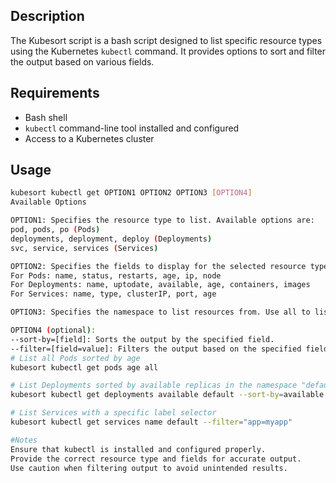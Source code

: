 ## Description
The Kubesort script is a bash script designed to list specific resource types using the Kubernetes `kubectl` command. It provides options to sort and filter the output based on various fields.

## Requirements
- Bash shell
- `kubectl` command-line tool installed and configured
- Access to a Kubernetes cluster

## Usage
```bash
kubesort kubectl get OPTION1 OPTION2 OPTION3 [OPTION4]
Available Options

OPTION1: Specifies the resource type to list. Available options are:
pod, pods, po (Pods)
deployments, deployment, deploy (Deployments)
svc, service, services (Services)

OPTION2: Specifies the fields to display for the selected resource type. Available fields depend on the resource type selected. Common fields include:
For Pods: name, status, restarts, age, ip, node
For Deployments: name, uptodate, available, age, containers, images
For Services: name, type, clusterIP, port, age

OPTION3: Specifies the namespace to list resources from. Use all to list resources from all namespaces.

OPTION4 (optional):
--sort-by=[field]: Sorts the output by the specified field.
--filter=[field=value]: Filters the output based on the specified field and value.
# List all Pods sorted by age
kubesort kubectl get pods age all

# List Deployments sorted by available replicas in the namespace "default"
kubesort kubectl get deployments available default --sort-by=available

# List Services with a specific label selector
kubesort kubectl get services name default --filter="app=myapp"

#Notes
Ensure that kubectl is installed and configured properly.
Provide the correct resource type and fields for accurate output.
Use caution when filtering output to avoid unintended results.
